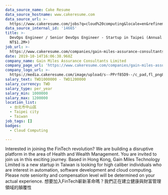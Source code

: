 ```yaml
---
data_source_name: Cake Resume
data_source_hostname: www.cakeresume.com
data_source_url: >-
  https://www.cakeresume.com/jobs?q=cloud%20computing&locale=en&refinementList%5Bseniority_level%5D%5B0%5D=mid_senior_level&refinementList%5Bsalary_type%5D=per_year&range%5Bsalary_range%5D%5Bmin%5D=1000000
data_source_internal_id: '14665'
title: >-
  DevOps Engineer / Senior DevOps Engineer - Startup in Taipei (Annual Salary
  NT$1.2M+)
job_url: >-
  https://www.cakeresume.com/companies/gain-miles-assurance-consultants-limited/jobs/408808
date: 2019-10-14T16:06:38.968Z
company_name: Gain Miles Assurance Consultants Limited
company_page_url: 'https://www.cakeresume.com/companies/gain-miles-assurance-consultants-limited'
company_logo_url: >-
  https://media.cakeresume.com/image/upload/s--PPrf85D9--/c_pad,fl_png8,h_200,w_200/v1571068651/nuyar2yejjdpdrtbqxt2.png
salary_text: TWD1000000 - TWD1200000
salary_currency: TWD
salary_type: per_year
salary_min: 1000000
salary_max: 1200000
location_list:
  - 台北市中山區
  - Taipei city
  - Taiwan
job_tags: []
badges:
  - Cloud Computing

---
```


Interested in joining the FinTech revolution? We are building a disruptive platform in the area of Health and Wealth Management. You are invited to join us in this exciting journey. Based in Hong Kong, Gain Miles Technology Limited is a new startup in Taiwan is looking for high caliber individuals who are interest in automation, software development and cloud computing. Please note seniority and compensation level will be determined on your actual experience. 想要加入FinTech嶄新革命嗎？我們正在建立健康與財富管理領域的顛覆性